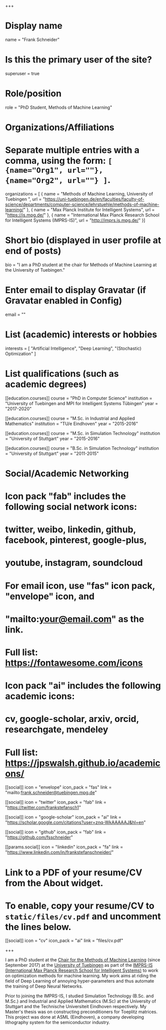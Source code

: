 +++
# Display name
name = "Frank Schneider"

# Is this the primary user of the site?
superuser = true

# Role/position
role = "PhD Student, Methods of Machine Learning"

# Organizations/Affiliations
#   Separate multiple entries with a comma, using the form: `[ {name="Org1", url=""}, {name="Org2", url=""} ]`.
organizations = [ { name = "Methods of Machine Learning, University of Tuebingen ", url = "https://uni-tuebingen.de/en/faculties/faculty-of-science/departments/computer-science/lehrstuehle/methods-of-machine-learning/" }, { name = "Max Planck Institute for Intelligent Systems", url = "https://is.mpg.de/" }, { name = "International Max Planck Research School for Intelligent Systems (IMPRS-IS)", url = "http://imprs.is.mpg.de/" }]

# Short bio (displayed in user profile at end of posts)
bio = "I am a PhD student at the chair for Methods of Machine Learning at the University of Tuebingen."

# Enter email to display Gravatar (if Gravatar enabled in Config)
email = ""

# List (academic) interests or hobbies
interests = [
  "Artificial Intelligence",
  "Deep Learning",
  "(Stochastic) Optimization"
]

# List qualifications (such as academic degrees)
[[education.courses]]
  course = "PhD in Computer Science"
  institution = "University of Tuebingen and MPI for Intelligent Systems Tübingen"
  year = "2017-2020"

[[education.courses]]
  course = "M.Sc. in Industrial and Applied Mathematics"
  institution = "TU/e Eindhoven"
  year = "2015-2016"

[[education.courses]]
  course = "M.Sc. in Simulation Technology"
  institution = "University of Stuttgart"
  year = "2015-2016"

[[education.courses]]
  course = "B.Sc. in Simulation Technology"
  institution = "University of Stuttgart"
  year = "2011-2015"

# Social/Academic Networking
#
# Icon pack "fab" includes the following social network icons:
#
#   twitter, weibo, linkedin, github, facebook, pinterest, google-plus,
#   youtube, instagram, soundcloud
#
#   For email icon, use "fas" icon pack, "envelope" icon, and
#   "mailto:your@email.com" as the link.
#
#   Full list: https://fontawesome.com/icons
#
# Icon pack "ai" includes the following academic icons:
#
#   cv, google-scholar, arxiv, orcid, researchgate, mendeley
#
#   Full list: https://jpswalsh.github.io/academicons/

[[social]]
  icon = "envelope"
  icon_pack = "fas"
  link = "mailto:frank.schneider@tuebingen.mpg.de"

[[social]]
  icon = "twitter"
  icon_pack = "fab"
  link = "https://twitter.com/frankstefansch1"

[[social]]
  icon = "google-scholar"
  icon_pack = "ai"
  link = "https://scholar.google.com/citations?user=znq-WkAAAAAJ&hl=en"

[[social]]
  icon = "github"
  icon_pack = "fab"
  link = "https://github.com/fsschneider"

[[params.social]]
  icon = "linkedin"
  icon_pack = "fa"
  link = "https://www.linkedin.com/in/frankstefanschneider/"

# Link to a PDF of your resume/CV from the About widget.
# To enable, copy your resume/CV to `static/files/cv.pdf` and uncomment the lines below.
[[social]]
  icon = "cv"
  icon_pack = "ai"
  link = "files/cv.pdf"

+++

I am a PhD student at the [Chair for the Methods of Machine Learning](https://uni-tuebingen.de/en/faculties/faculty-of-science/departments/computer-science/lehrstuehle/methods-of-machine-learning/ "Methods of Machine Learning")  (since September 2017) at the [University of Tuebingen](https://uni-tuebingen.de/en/ "University of Tübingen") as part of the [IMPRS-IS (International Max Planck Research School for Intelligent Systems)](http://imprs.is.mpg.de "IMPRS-IS") to work on optimization methods for machine learning. My work aims at riding the field of Deep Learning of annoying hyper-parameters and thus automate the training of Deep Neural Networks.

Prior to joining the IMPRS-IS, I studied Simulation Technology (B.Sc. and M.Sc.) and Industrial and Applied Mathematics (M.Sc) at the University of Stuttgart and the Technische Universiteit Eindhoven respectively. My Master's thesis was on constructing preconditioners for Toeplitz matrices. This project was done at ASML (Eindhoven), a company developing lithography system for the semiconductor industry.
